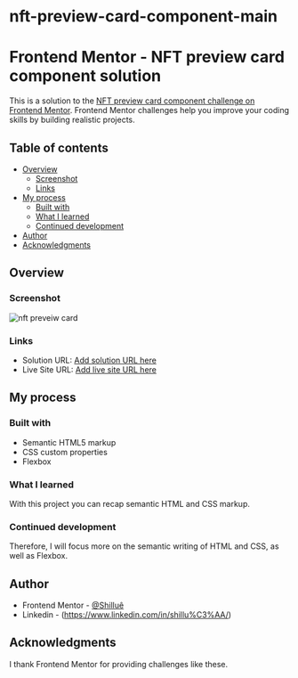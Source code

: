 # nft-preview-card-component-main 

# Frontend Mentor - NFT preview card component solution

This is a solution to the [NFT preview card component challenge on Frontend Mentor](https://www.frontendmentor.io/challenges/nft-preview-card-component-SbdUL_w0U). Frontend Mentor challenges help you improve your coding skills by building realistic projects. 

## Table of contents

- [Overview](#overview)
  - [Screenshot](#screenshot)
  - [Links](#links)
- [My process](#my-process)
  - [Built with](#built-with)
  - [What I learned](#what-i-learned)
  - [Continued development](#continued-development)
- [Author](#author)
- [Acknowledgments](#acknowledgments)

## Overview

### Screenshot

![nft preveiw card](https://github.com/Shillue/nft-preview-card-component-main/assets/86475008/43753c4f-2d7c-46d3-a6e8-dbc9c0c0c212)


### Links

- Solution URL: [Add solution URL here](https://github.com/Shillue/nft-preview-card-component-main.git)
- Live Site URL: [Add live site URL here](https://shillue.github.io/nft-preview-card-component-main/)

## My process

### Built with

- Semantic HTML5 markup
- CSS custom properties
- Flexbox

### What I learned

With this project you can recap semantic HTML and CSS markup.

### Continued development

Therefore, I will focus more on the semantic writing of HTML and CSS, as well as Flexbox.

## Author

- Frontend Mentor - [@Shilluê](https://www.frontendmentor.io/profile/Shillue)
- Linkedin - (https://www.linkedin.com/in/shillu%C3%AA/)


## Acknowledgments

I thank Frontend Mentor for providing challenges like these.

